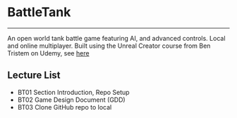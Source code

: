# BattleTank
****

An open world tank battle game featuring AI, and advanced controls. Local and online multiplayer. Built using the Unreal Creator course from Ben Tristem on Udemy, see [here](https://www.udemy.com/unrealcourse/) 

## Lecture List
* BT01 Section Introduction, Repo Setup
* BT02 Game Design Document (GDD)
* BT03 Clone GitHub repo to local

